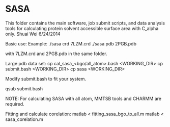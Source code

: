 # SASA
This folder contains the main software, job submit scripts, and data analysis tools 
for calculating protein solvent accessible surface area with C_alpha only.
Shuai Wei 6/24/2014


Basic use:
Example:
./sasa crd 7LZM.crd
./sasa pdb 2PGB.pdb

with 7LZM.crd and 2PGB.pdb in the same folder.

Large pdb data set:
cp cal_sasa_<bgo/all_atom>.bash <WORKING_DIR>
cp submit.bash <WORKING_DIR>
cp sasa <WORKING_DIR>

Modify submit.bash to fit your system.

qsub submit.bash

NOTE: For calculating SASA with all atom, MMTSB tools and CHARMM are required.

Fitting and calculate corelation:
matlab < fitting_sasa_bgo_to_all.m
matlab < sasa_corelation.m
